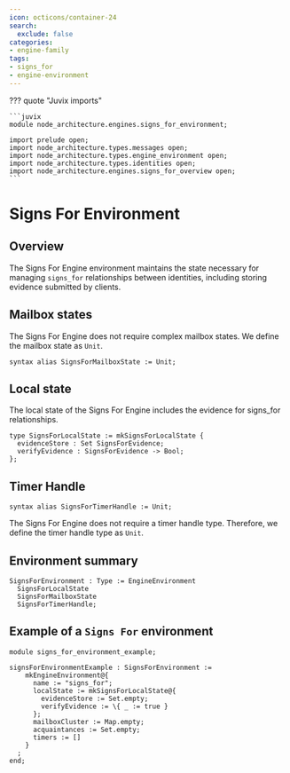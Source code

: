 ```yaml
---
icon: octicons/container-24
search:
  exclude: false
categories:
- engine-family
tags:
- signs_for
- engine-environment
---
```


??? quote "Juvix imports"

    ```juvix
    module node_architecture.engines.signs_for_environment;

    import prelude open;
    import node_architecture.types.messages open;
    import node_architecture.types.engine_environment open;
    import node_architecture.types.identities open;
    import node_architecture.engines.signs_for_overview open;
    ```

# Signs For Environment

## Overview

The Signs For Engine environment maintains the state necessary for managing `signs_for` relationships between identities, including storing evidence submitted by clients.

## Mailbox states

The Signs For Engine does not require complex mailbox states. We define the mailbox state as `Unit`.

```juvix
syntax alias SignsForMailboxState := Unit;
```

## Local state

The local state of the Signs For Engine includes the evidence for signs_for relationships.

```juvix
type SignsForLocalState := mkSignsForLocalState {
  evidenceStore : Set SignsForEvidence;
  verifyEvidence : SignsForEvidence -> Bool;
};
```

## Timer Handle

```juvix
syntax alias SignsForTimerHandle := Unit;
```

The Signs For Engine does not require a timer handle type. Therefore, we define the timer handle type as `Unit`.

## Environment summary

```juvix
SignsForEnvironment : Type := EngineEnvironment
  SignsForLocalState
  SignsForMailboxState
  SignsForTimerHandle;
```

## Example of a `Signs For` environment

```juvix extract-module-statements
module signs_for_environment_example;

signsForEnvironmentExample : SignsForEnvironment :=
    mkEngineEnvironment@{
      name := "signs_for";
      localState := mkSignsForLocalState@{
        evidenceStore := Set.empty;
        verifyEvidence := \{ _ := true }
      };
      mailboxCluster := Map.empty;
      acquaintances := Set.empty;
      timers := []
    }
  ;
end;
```
